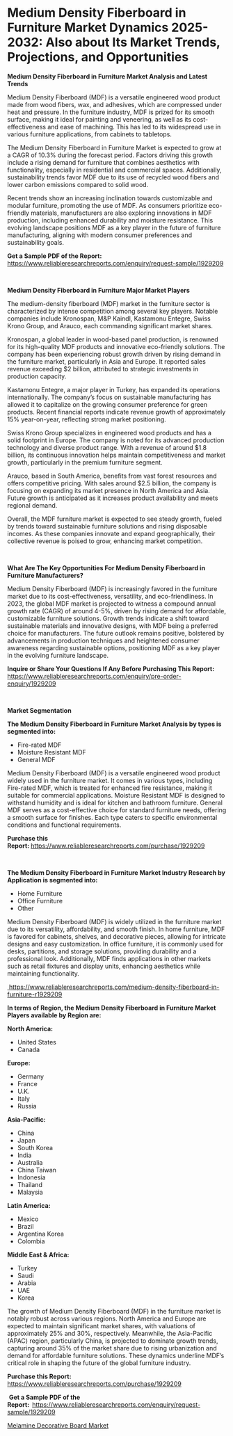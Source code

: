 <p><h1>Medium Density Fiberboard in Furniture Market Dynamics 2025-2032: Also about Its Market Trends, Projections, and Opportunities</h1></p><p><strong>Medium Density Fiberboard in Furniture Market Analysis and Latest Trends</strong></p>
<p><p>Medium Density Fiberboard (MDF) is a versatile engineered wood product made from wood fibers, wax, and adhesives, which are compressed under heat and pressure. In the furniture industry, MDF is prized for its smooth surface, making it ideal for painting and veneering, as well as its cost-effectiveness and ease of machining. This has led to its widespread use in various furniture applications, from cabinets to tabletops.</p><p>The Medium Density Fiberboard in Furniture Market is expected to grow at a CAGR of 10.3% during the forecast period. Factors driving this growth include a rising demand for furniture that combines aesthetics with functionality, especially in residential and commercial spaces. Additionally, sustainability trends favor MDF due to its use of recycled wood fibers and lower carbon emissions compared to solid wood. </p><p>Recent trends show an increasing inclination towards customizable and modular furniture, promoting the use of MDF. As consumers prioritize eco-friendly materials, manufacturers are also exploring innovations in MDF production, including enhanced durability and moisture resistance. This evolving landscape positions MDF as a key player in the future of furniture manufacturing, aligning with modern consumer preferences and sustainability goals.</p></p>
<p><strong>Get a Sample PDF of the Report:&nbsp;</strong> <a href="https://www.reliableresearchreports.com/enquiry/request-sample/1929209?utm_campaign=48&utm_medium=2&utm_source=Github&utm_content=ia&utm_term=16012025&utm_id=medium-density-fiberboard-in-furniture">https://www.reliableresearchreports.com/enquiry/request-sample/1929209</a></p>
<p>&nbsp;</p>
<p><strong>Medium Density Fiberboard in Furniture Major Market Players</strong></p>
<p><p>The medium-density fiberboard (MDF) market in the furniture sector is characterized by intense competition among several key players. Notable companies include Kronospan, M&P Kaindl, Kastamonu Entegre, Swiss Krono Group, and Arauco, each commanding significant market shares.</p><p>Kronospan, a global leader in wood-based panel production, is renowned for its high-quality MDF products and innovative eco-friendly solutions. The company has been experiencing robust growth driven by rising demand in the furniture market, particularly in Asia and Europe. It reported sales revenue exceeding $2 billion, attributed to strategic investments in production capacity.</p><p>Kastamonu Entegre, a major player in Turkey, has expanded its operations internationally. The company’s focus on sustainable manufacturing has allowed it to capitalize on the growing consumer preference for green products. Recent financial reports indicate revenue growth of approximately 15% year-on-year, reflecting strong market positioning.</p><p>Swiss Krono Group specializes in engineered wood products and has a solid footprint in Europe. The company is noted for its advanced production technology and diverse product range. With a revenue of around $1.8 billion, its continuous innovation helps maintain competitiveness and market growth, particularly in the premium furniture segment.</p><p>Arauco, based in South America, benefits from vast forest resources and offers competitive pricing. With sales around $2.5 billion, the company is focusing on expanding its market presence in North America and Asia. Future growth is anticipated as it increases product availability and meets regional demand.</p><p>Overall, the MDF furniture market is expected to see steady growth, fueled by trends toward sustainable furniture solutions and rising disposable incomes. As these companies innovate and expand geographically, their collective revenue is poised to grow, enhancing market competition.</p></p>
<p>&nbsp;</p>
<p><strong>What Are The Key Opportunities For Medium Density Fiberboard in Furniture Manufacturers?</strong></p>
<p><p>Medium Density Fiberboard (MDF) is increasingly favored in the furniture market due to its cost-effectiveness, versatility, and eco-friendliness. In 2023, the global MDF market is projected to witness a compound annual growth rate (CAGR) of around 4-5%, driven by rising demand for affordable, customizable furniture solutions. Growth trends indicate a shift toward sustainable materials and innovative designs, with MDF being a preferred choice for manufacturers. The future outlook remains positive, bolstered by advancements in production techniques and heightened consumer awareness regarding sustainable options, positioning MDF as a key player in the evolving furniture landscape.</p></p>
<p><strong>Inquire or Share Your Questions If Any Before Purchasing This Report:</strong> <a href="https://www.reliableresearchreports.com/enquiry/pre-order-enquiry/1929209?utm_campaign=48&utm_medium=2&utm_source=Github&utm_content=ia&utm_term=16012025&utm_id=medium-density-fiberboard-in-furniture">https://www.reliableresearchreports.com/enquiry/pre-order-enquiry/1929209</a></p>
<p>&nbsp;</p>
<p><strong>Market Segmentation</strong></p>
<p><strong>The Medium Density Fiberboard in Furniture Market Analysis by types is segmented into:</strong></p>
<p><ul><li>Fire-rated MDF</li><li>Moisture Resistant MDF</li><li>General MDF</li></ul></p>
<p><p>Medium Density Fiberboard (MDF) is a versatile engineered wood product widely used in the furniture market. It comes in various types, including Fire-rated MDF, which is treated for enhanced fire resistance, making it suitable for commercial applications. Moisture Resistant MDF is designed to withstand humidity and is ideal for kitchen and bathroom furniture. General MDF serves as a cost-effective choice for standard furniture needs, offering a smooth surface for finishes. Each type caters to specific environmental conditions and functional requirements.</p></p>
<p><strong>Purchase this Report:&nbsp;</strong><a href="https://www.reliableresearchreports.com/purchase/1929209?utm_campaign=48&utm_medium=2&utm_source=Github&utm_content=ia&utm_term=16012025&utm_id=medium-density-fiberboard-in-furniture">https://www.reliableresearchreports.com/purchase/1929209</a></p>
<p>&nbsp;</p>
<p><strong>The Medium Density Fiberboard in Furniture Market Industry Research by Application is segmented into:</strong></p>
<p><ul><li>Home Furniture</li><li>Office Furniture</li><li>Other</li></ul></p>
<p><p>Medium Density Fiberboard (MDF) is widely utilized in the furniture market due to its versatility, affordability, and smooth finish. In home furniture, MDF is favored for cabinets, shelves, and decorative pieces, allowing for intricate designs and easy customization. In office furniture, it is commonly used for desks, partitions, and storage solutions, providing durability and a professional look. Additionally, MDF finds applications in other markets such as retail fixtures and display units, enhancing aesthetics while maintaining functionality.</p></p>
<p><a href="https://www.reliableresearchreports.com/medium-density-fiberboard-in-furniture-r1929209?utm_campaign=48&utm_medium=2&utm_source=Github&utm_content=ia&utm_term=16012025&utm_id=medium-density-fiberboard-in-furniture">&nbsp;https://www.reliableresearchreports.com/medium-density-fiberboard-in-furniture-r1929209</a></p>
<p><strong>In terms of Region, the Medium Density Fiberboard in Furniture Market Players available by Region are:</strong></p>
<p>
    <p> <strong> North America: </strong>
        <ul>
            <li>United States</li>
            <li>Canada</li>
        </ul>
        </p> 
    <p> <strong> Europe: </strong>
        <ul>
            <li>Germany</li>
            <li>France</li>
            <li>U.K.</li>
            <li>Italy</li>
            <li>Russia</li>
        </ul>
        </p> 
    <p> <strong> Asia-Pacific: </strong>
        <ul>
            <li>China</li>
            <li>Japan</li>
            <li>South Korea</li>
            <li>India</li>
            <li>Australia</li>
            <li>China Taiwan</li>
            <li>Indonesia</li>
            <li>Thailand</li>
            <li>Malaysia</li>
        </ul>
        </p> 
    <p> <strong> Latin America: </strong>
        <ul>
            <li>Mexico</li>
            <li>Brazil</li>
            <li>Argentina Korea</li>
            <li>Colombia</li>
        </ul>
        </p> 
    <p> <strong> Middle East & Africa: </strong>
        <ul>
            <li>Turkey</li>
            <li>Saudi</li>
            <li>Arabia</li>
            <li>UAE</li>
            <li>Korea</li>
        </ul>
    </p>
    </p>
<p><p>The growth of Medium Density Fiberboard (MDF) in the furniture market is notably robust across various regions. North America and Europe are expected to maintain significant market shares, with valuations of approximately 25% and 30%, respectively. Meanwhile, the Asia-Pacific (APAC) region, particularly China, is projected to dominate growth trends, capturing around 35% of the market share due to rising urbanization and demand for affordable furniture solutions. These dynamics underline MDF’s critical role in shaping the future of the global furniture industry.</p></p>
<p><strong>Purchase this Report: </strong><a href="https://www.reliableresearchreports.com/purchase/1929209?utm_campaign=48&utm_medium=2&utm_source=Github&utm_content=ia&utm_term=16012025&utm_id=medium-density-fiberboard-in-furniture">https://www.reliableresearchreports.com/purchase/1929209</a></p>
<p>&nbsp;<strong>Get a Sample PDF of the Report:&nbsp;&nbsp;</strong><a href="https://www.reliableresearchreports.com/enquiry/request-sample/1929209?utm_campaign=48&utm_medium=2&utm_source=Github&utm_content=ia&utm_term=16012025&utm_id=medium-density-fiberboard-in-furniture">https://www.reliableresearchreports.com/enquiry/request-sample/1929209</a></p>
<p><strong></strong></p>
<p><p><a href="https://github.com/mathastilley812967/Market-Research-Report-List-1/blob/main/melamine-decorative-board-market.md?utm_campaign=48&utm_medium=2&utm_source=Github&utm_content=ia&utm_term=16012025&utm_id=medium-density-fiberboard-in-furniture">Melamine Decorative Board Market</a></p></p>